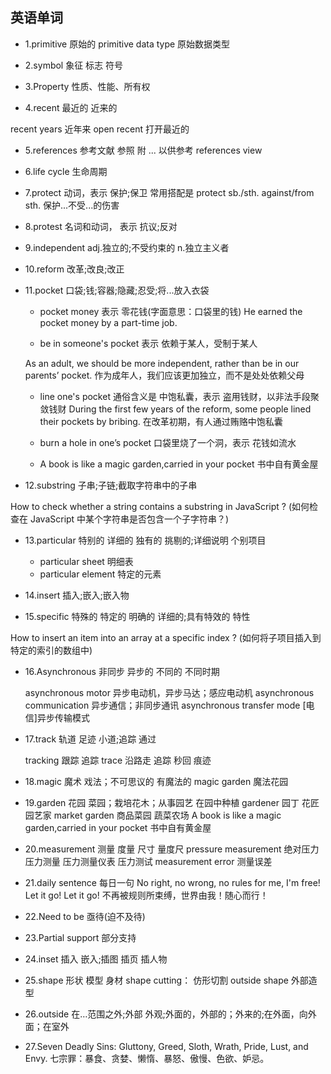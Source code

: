 ## 英语单词

* 1.primitive 原始的
primitive data type 原始数据类型

* 2.symbol 象征 标志 符号

* 3.Property 性质、性能、所有权

* 4.recent 最近的 近来的

recent years 近年来
open recent 打开最近的

* 5.references
参考文献 参照 附 ... 以供参考 references view

* 6.life cycle 生命周期

* 7.protect 动词，表示 保护;保卫
常用搭配是 protect sb./sth. against/from sth. 保护...不受...的伤害

* 8.protest 名词和动词， 表示 抗议;反对

* 9.independent adj.独立的;不受约束的 n.独立主义者

* 10.reform 改革;改良;改正

* 11.pocket 口袋;钱;容器;隐藏;忍受;将...放入衣袋

    - pocket money 表示 零花钱(字面意思：口袋里的钱)
    He earned the pocket money by a part-time job.

    - be in someone's pocket 表示 依赖于某人，受制于某人

    As an adult, we should be more independent, rather than be in our parents’ pocket.
    作为成年人，我们应该更加独立，而不是处处依赖父母

    - line one's pocket 通俗含义是 中饱私囊，表示 盗用钱财，以非法手段聚敛钱财
    During the first few years of the reform, some people lined their pockets by bribing.
    在改革初期，有人通过贿赂中饱私囊

    - burn a hole in one’s pocket 口袋里烧了一个洞，表示 花钱如流水

    - A book is like a magic garden,carried in your pocket 书中自有黄金屋

* 12.substring 子串;子链;截取字符串中的子串

How to check whether a string contains a substring in JavaScript ?
(如何检查在 JavaScript 中某个字符串是否包含一个子字符串？)

* 13.particular 特别的 详细的 独有的 挑剔的;详细说明 个别项目

    - particular sheet 明细表
    - particular element 特定的元素

* 14.insert 插入;嵌入;嵌入物

* 15.specific 特殊的 特定的 明确的 详细的;具有特效的 特性

How to insert an item into an array at a specific index ?
(如何将子项目插入到特定的索引的数组中)

* 16.Asynchronous 非同步 异步的 不同的 不同时期

    asynchronous motor 异步电动机，异步马达；感应电动机
    asynchronous communication 异步通信；非同步通讯
    asynchronous transfer mode [电信]异步传输模式

* 17.track 轨道 足迹 小道;追踪 通过

    tracking 跟踪 追踪
    trace 沿路走 追踪 秒回 痕迹

* 18.magic 魔术 戏法；不可思议的 有魔法的
    magic garden 魔法花园

* 19.garden 花园 菜园；栽培花木；从事园艺 在园中种植
    gardener 园丁 花匠 园艺家
    market garden 商品菜园 蔬菜农场
    A book is like a magic garden,carried in your pocket 书中自有黄金屋
    
* 20.measurement 测量 度量 尺寸 量度尺
    pressure measurement 绝对压力 压力测量 压力测量仪表 压力测试
    measurement error 测量误差

* 21.daily sentence 每日一句
No right, no wrong, no rules for me, I'm free! Let it go! Let it go!
不再被规则所束缚，世界由我！随心而行！

* 22.Need to be 亟待(迫不及待)

* 23.Partial support 部分支持

* 24.inset 插入 嵌入;插图 插页 插人物

* 25.shape 形状 模型 身材
shape cutting： 仿形切割
outside shape 外部造型

* 26.outside 在…范围之外;外部 外观;外面的，外部的；外来的;在外面，向外面；在室外

* 27.Seven Deadly Sins: Gluttony, Greed, Sloth, Wrath, Pride, Lust, and Envy.
七宗罪：暴食、贪婪、懒惰、暴怒、傲慢、色欲、妒忌。